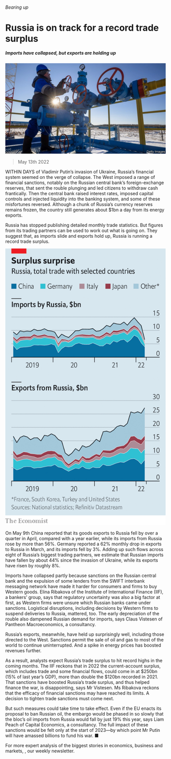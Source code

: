 ###### Bearing up

# Russia is on track for a record trade surplus 

##### Imports have collapsed, but exports are holding up 

![image](images/20220514_fnp502.jpg) 

> May 13th 2022 

WITHIN DAYS of Vladimir Putin’s invasion of Ukraine, Russia’s financial system seemed on the verge of collapse. The West imposed a range of financial sanctions, notably on the Russian central bank’s foreign-exchange reserves, that sent the rouble plunging and led citizens to withdraw cash frantically. Then the central bank raised interest rates, imposed capital controls and injected liquidity into the banking system, and some of these misfortunes reversed. Although a chunk of Russia’s currency reserves remains frozen, the country still generates about $1bn a day from its energy exports.

Russia has stopped publishing detailed monthly trade statistics. But figures from its trading partners can be used to work out what is going on. They suggest that, as imports slide and exports hold up, Russia is running a record trade surplus.

![image](images/20220514_fnc199.png) 


On May 9th China reported that its goods exports to Russia fell by over a quarter in April, compared with a year earlier, while its imports from Russia rose by more than 56%. Germany reported a 62% monthly drop in exports to Russia in March, and its imports fell by 3%. Adding up such flows across eight of Russia’s biggest trading partners, we estimate that Russian imports have fallen by about 44% since the invasion of Ukraine, while its exports have risen by roughly 8%.


Imports have collapsed partly because sanctions on the Russian central bank and the expulsion of some lenders from the SWIFT interbank messaging network have made it harder for consumers and firms to buy Western goods. Elina Ribakova of the Institute of International Finance (IIF), a bankers’ group, says that regulatory uncertainty was also a big factor at first, as Western firms were unsure which Russian banks came under sanctions. Logistical disruptions, including decisions by Western firms to suspend deliveries to Russia, mattered, too. The early depreciation of the rouble also dampened Russian demand for imports, says Claus Vistesen of Pantheon Macroeconomics, a consultancy.

Russia’s exports, meanwhile, have held up surprisingly well, including those directed to the West. Sanctions permit the sale of oil and gas to most of the world to continue uninterrupted. And a spike in energy prices has boosted revenues further.

As a result, analysts expect Russia’s trade surplus to hit record highs in the coming months. The IIF reckons that in 2022 the current-account surplus, which includes trade and some financial flows, could come in at $250bn (15% of last year’s GDP), more than double the $120bn recorded in 2021. That sanctions have boosted Russia’s trade surplus, and thus helped finance the war, is disappointing, says Mr Vistesen. Ms Ribakova reckons that the efficacy of financial sanctions may have reached its limits. A decision to tighten trade sanctions must come next.

But such measures could take time to take effect. Even if the EU enacts its proposal to ban Russian oil, the embargo would be phased in so slowly that the bloc’s oil imports from Russia would fall by just 19% this year, says Liam Peach of Capital Economics, a consultancy. The full impact of these sanctions would be felt only at the start of 2023—by which point Mr Putin will have amassed billions to fund his war. ■

For more expert analysis of the biggest stories in economics, business and markets, , our weekly newsletter.


